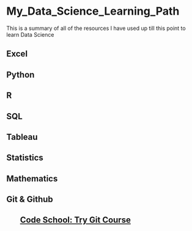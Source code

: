 # My_Data_Science_Learning_Path
This is a summary of all of the resources I have used up till this point to learn Data Science 

<h2>Excel<h2> 

<h2>Python<h2> 

<h2>R<h2> 

<h2>SQL<h2>


<h2>Tableau<h2> 


<h2>Statistics<h2> 

<h2>Mathematics<h2>

<h2>Git & Github <h2>
   <ol>
   
   [Code School: Try Git Course](https://www.codeschool.com/courses/try-git) 
   
   <ol>
   


